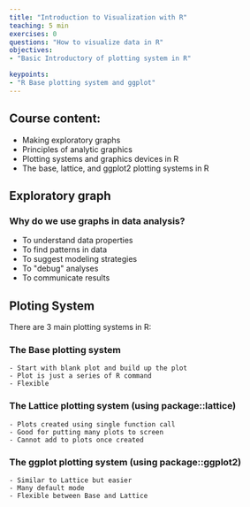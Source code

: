 ```yaml
---
title: "Introduction to Visualization with R"
teaching: 5 min
exercises: 0
questions: "How to visualize data in R"
objectives:
- "Basic Introductory of plotting system in R"

keypoints:
- "R Base plotting system and ggplot"
---
```

## Course content:
- Making exploratory graphs
- Principles of analytic graphics
- Plotting systems and graphics devices in R
- The base, lattice, and ggplot2 plotting systems in R

## Exploratory graph
### Why do we use graphs in data analysis?
- To understand data properties
- To find patterns in data
- To suggest modeling strategies
- To "debug" analyses
- To communicate results

## Ploting System
There are 3 main plotting systems in R:
### The Base plotting system
```
- Start with blank plot and build up the plot
- Plot is just a series of R command
- Flexible
```
###  The Lattice plotting system (using package::lattice)
```
- Plots created using single function call
- Good for putting many plots to screen
- Cannot add to plots once created
```

### The ggplot plotting system (using package::ggplot2)
```
- Similar to Lattice but easier
- Many default mode
- Flexible between Base and Lattice
```
